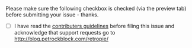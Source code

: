 Please make sure the following checkbox is checked (via the preview tab) before submitting your issue - thanks.

- [ ] I have read the [contributers guidelines](https://github.com/RetroPie/RetroPie-Setup/blob/master/CONTRIBUTING.md) before filing this issue and acknowledge that support requests go to http://blog.petrockblock.com/retropie/
